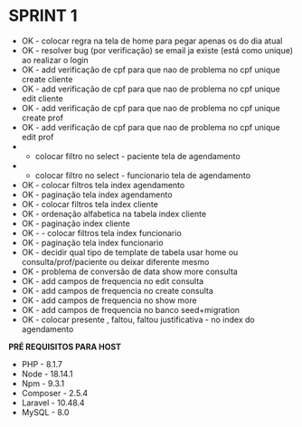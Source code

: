 # SPRINT 1 
* OK - colocar regra na tela de home para pegar apenas os do dia atual
* OK - resolver bug (por verificação) se email ja existe (está como unique) ao realizar o login
* OK - add verificação de cpf para que nao de problema no cpf unique create cliente
* OK - add verificação de cpf para que nao de problema no cpf unique edit cliente
* OK - add verificação de cpf para que nao de problema no cpf unique create prof
* OK - add verificação de cpf para que nao de problema no cpf unique edit prof
* - colocar filtro no select - paciente tela de agendamento
* - colocar filtro no select - funcionario tela de agendamento
* OK - colocar filtros tela index agendamento
* OK - paginação tela index agendamento
* OK - colocar filtros tela index cliente
* OK - ordenação alfabetica na tabela index cliente
* OK - paginação index cliente
* OK - - colocar filtros tela index funcionario
* OK - paginação tela index funcionario
* OK - decidir qual tipo de template de tabela usar home ou consulta/prof/paciente ou deixar diferente mesmo
* OK - problema de conversão de data show more consulta
* OK - add campos de frequencia no edit consulta
* OK - add campos de frequencia no create consulta
* OK - add campos de frequencia no show more
* OK - add campos de frequencia no banco seed+migration
* OK - colocar presente , faltou, faltou justificativa - no index do agendamento

**PRÉ REQUISITOS PARA HOST** 
* PHP - 8.1.7
* Node - 18.14.1
* Npm - 9.3.1
* Composer - 2.5.4
* Laravel - 10.48.4
* MySQL - 8.0
